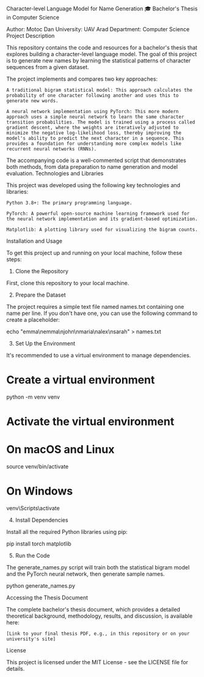 Character-level Language Model for Name Generation
🎓 Bachelor's Thesis in Computer Science

Author: Motoc Dan
University: UAV Arad
Department: Computer Science
Project Description

This repository contains the code and resources for a bachelor's thesis that explores building a character-level language model. The goal of this project is to generate new names by learning the statistical patterns of character sequences from a given dataset.

The project implements and compares two key approaches:

    A traditional bigram statistical model: This approach calculates the probability of one character following another and uses this to generate new words.

    A neural network implementation using PyTorch: This more modern approach uses a simple neural network to learn the same character transition probabilities. The model is trained using a process called gradient descent, where the weights are iteratively adjusted to minimize the negative log-likelihood loss, thereby improving the model's ability to predict the next character in a sequence. This provides a foundation for understanding more complex models like recurrent neural networks (RNNs).

The accompanying code is a well-commented script that demonstrates both methods, from data preparation to name generation and model evaluation.
Technologies and Libraries

This project was developed using the following key technologies and libraries:

    Python 3.8+: The primary programming language.

    PyTorch: A powerful open-source machine learning framework used for the neural network implementation and its gradient-based optimization.

    Matplotlib: A plotting library used for visualizing the bigram counts.

Installation and Usage

To get this project up and running on your local machine, follow these steps:
1. Clone the Repository

First, clone this repository to your local machine.


2. Prepare the Dataset

The project requires a simple text file named names.txt containing one name per line. If you don't have one, you can use the following command to create a placeholder:

echo "emma\nemma\njohn\nmaria\nalex\nsarah" > names.txt


3. Set Up the Environment

It's recommended to use a virtual environment to manage dependencies.

# Create a virtual environment
python -m venv venv

# Activate the virtual environment
# On macOS and Linux
source venv/bin/activate
# On Windows
venv\Scripts\activate


4. Install Dependencies

Install all the required Python libraries using pip:

pip install torch matplotlib


5. Run the Code

The generate_names.py script will train both the statistical bigram model and the PyTorch neural network, then generate sample names.

python generate_names.py


Accessing the Thesis Document

The complete bachelor's thesis document, which provides a detailed theoretical background, methodology, results, and discussion, is available here:

    [Link to your final thesis PDF, e.g., in this repository or on your university's site]

License

This project is licensed under the MIT License - see the LICENSE file for details.